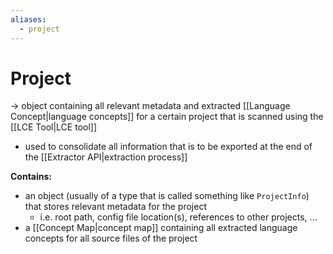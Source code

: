 ```yaml
---
aliases:
  - project
---
```

# Project
-> object containing all relevant metadata and extracted [[Language Concept|language concepts]] for a certain project that is scanned using the [[LCE Tool|LCE tool]]
- used to consolidate all information that is to be exported at the end of the [[Extractor API|extraction process]]

**Contains:**
- an object (usually of a type that is called something like `ProjectInfo`) that stores relevant metadata for the project
	- i.e. root path, config file location(s), references to other projects, ...
- a [[Concept Map|concept map]] containing all extracted language concepts for all source files of the project
